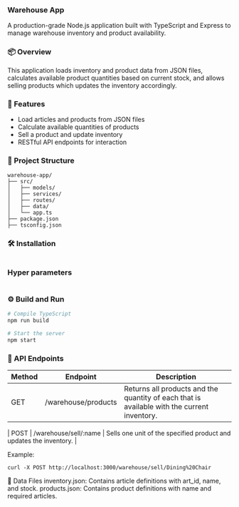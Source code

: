 ### Warehouse App
A production-grade Node.js application built with TypeScript and Express to manage warehouse inventory and product availability.
 
### 📦 Overview
This application loads inventory and product data from JSON files, calculates available product quantities based on current stock, and allows selling products which updates the inventory accordingly.

### 🚀 Features
- Load articles and products from JSON files
- Calculate available quantities of products
- Sell a product and update inventory
- RESTful API endpoints for interaction

### 📁 Project Structure
  ```
warehouse-app/
├── src/
│   ├── models/
│   ├── services/
│   ├── routes/
│   ├── data/
│   └── app.ts
├── package.json
├── tsconfig.json
  ```

### 🛠 Installation
```
```


### Hyper parameters
```
```
### ⚙️ Build and Run
```bash
# Compile TypeScript
npm run build

# Start the server
npm start
```

### 🔌 API Endpoints
| Method | Endpoint | Description |
| ------------------------ | ---------------------------------------------------------- | ------- |
| GET   | /warehouse/products | Returns all products and the quantity of each that is available with the current inventory.  | 

| POST   | /warehouse/sell/:name | Sells one unit of the specified product and updates the inventory.  | 



Example:

```
curl -X POST http://localhost:3000/warehouse/sell/Dining%20Chair
```



📂 Data Files
inventory.json: Contains article definitions with art_id, name, and stock.
products.json: Contains product definitions with name and required articles.